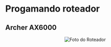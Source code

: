 # Progamando roteador

## Archer AX6000

<p align="center">
  <img src="(https://github.com/user-attachments/assets/412527c3-94e3-4ff5-95f9-bb38d95c24d6)" alt="Foto do Roteador">
</p>

